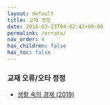 ```yaml
---
layout: default
title: 교재 정정
date: 2018-03-23T04:02:42+09:00
permalink: /errata/
nav_order: 4
has_children: false
has_toc: false
---
```


### 교재 오류/오타 정정

- [생활 속의 경제 (2019)](/posts/errata/ie-2019-textbook/)
